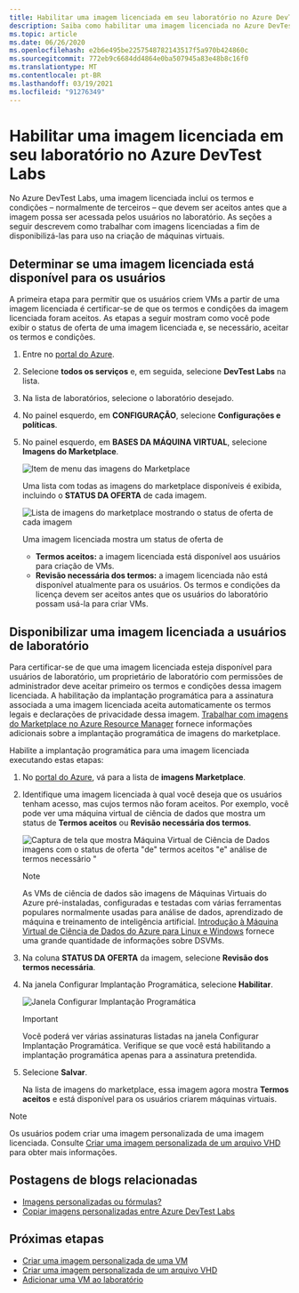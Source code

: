 ```yaml
---
title: Habilitar uma imagem licenciada em seu laboratório no Azure DevTest Labs | Microsoft Docs
description: Saiba como habilitar uma imagem licenciada no Azure DevTest Labs usando o Portal do Azure
ms.topic: article
ms.date: 06/26/2020
ms.openlocfilehash: e2b6e495be2257548782143517f5a970b424860c
ms.sourcegitcommit: 772eb9c6684dd4864e0ba507945a83e48b8c16f0
ms.translationtype: MT
ms.contentlocale: pt-BR
ms.lasthandoff: 03/19/2021
ms.locfileid: "91276349"
---
```

# <a name="enable-a-licensed-image-in-your-lab-in-azure-devtest-labs"></a>Habilitar uma imagem licenciada em seu laboratório no Azure DevTest Labs

No Azure DevTest Labs, uma imagem licenciada inclui os termos e condições – normalmente de terceiros – que devem ser aceitos antes que a imagem possa ser acessada pelos usuários no laboratório. As seções a seguir descrevem como trabalhar com imagens licenciadas a fim de disponibilizá-las para uso na criação de máquinas virtuais.

## <a name="determining-whether-a-licensed-image-is-available-to-users"></a>Determinar se uma imagem licenciada está disponível para os usuários
A primeira etapa para permitir que os usuários criem VMs a partir de uma imagem licenciada é certificar-se de que os termos e condições da imagem licenciada foram aceitos. As etapas a seguir mostram como você pode exibir o status de oferta de uma imagem licenciada e, se necessário, aceitar os termos e condições.

1. Entre no [portal do Azure](https://go.microsoft.com/fwlink/p/?LinkID=525040).

1. Selecione **todos os serviços** e, em seguida, selecione **DevTest Labs** na lista.

1. Na lista de laboratórios, selecione o laboratório desejado.  

1. No painel esquerdo, em **CONFIGURAÇÃO**, selecione **Configurações e políticas**.

1. No painel esquerdo, em **BASES DA MÁQUINA VIRTUAL**, selecione **Imagens do Marketplace**. 

    ![Item de menu das imagens do Marketplace](./media/devtest-lab-create-custom-image-from-licensed-image/devtest-lab-marketplace-images.png)

    Uma lista com todas as imagens do marketplace disponíveis é exibida, incluindo o **STATUS DA OFERTA** de cada imagem.

    ![Lista de imagens do marketplace mostrando o status de oferta de cada imagem](./media/devtest-lab-create-custom-image-from-licensed-image/devtest-lab-offer-status.png)

    Uma imagem licenciada mostra um status de oferta de 
    
    - **Termos aceitos:** a imagem licenciada está disponível aos usuários para criação de VMs. 
    - **Revisão necessária dos termos:** a imagem licenciada não está disponível atualmente para os usuários. Os termos e condições da licença devem ser aceitos antes que os usuários do laboratório possam usá-la para criar VMs. 

## <a name="making-a-licensed-image-available-to-lab-users"></a>Disponibilizar uma imagem licenciada a usuários de laboratório
Para certificar-se de que uma imagem licenciada esteja disponível para usuários de laboratório, um proprietário de laboratório com permissões de administrador deve aceitar primeiro os termos e condições dessa imagem licenciada. A habilitação da implantação programática para a assinatura associada a uma imagem licenciada aceita automaticamente os termos legais e declarações de privacidade dessa imagem. [Trabalhar com imagens do Marketplace no Azure Resource Manager](https://azure.microsoft.com/blog/working-with-marketplace-images-on-azure-resource-manager/) fornece informações adicionais sobre a implantação programática de imagens do marketplace.

Habilite a implantação programática para uma imagem licenciada executando estas etapas:

1. No [portal do Azure](https://go.microsoft.com/fwlink/p/?LinkID=525040), vá para a lista de **imagens Marketplace**.

1. Identifique uma imagem licenciada à qual você deseja que os usuários tenham acesso, mas cujos termos não foram aceitos. Por exemplo, você pode ver uma máquina virtual de ciência de dados que mostra um status de **Termos aceitos** ou **Revisão necessária dos termos**.

    ![Captura de tela que mostra Máquina Virtual de Ciência de Dados imagens com o status de oferta "de" termos aceitos "e" análise de termos necessário "](./media/devtest-lab-create-custom-image-from-licensed-image/devtest-lab-licensed-images.png)

   > [!NOTE]
   > As VMs de ciência de dados são imagens de Máquinas Virtuais do Azure pré-instaladas, configuradas e testadas com várias ferramentas populares normalmente usadas para análise de dados, aprendizado de máquina e treinamento de inteligência artificial. [Introdução à Máquina Virtual de Ciência de Dados do Azure para Linux e Windows](../machine-learning/data-science-virtual-machine/overview.md) fornece uma grande quantidade de informações sobre DSVMs.
   >
   >

1. Na coluna **STATUS DA OFERTA** da imagem, selecione **Revisão dos termos necessária**.

1. Na janela Configurar Implantação Programática, selecione **Habilitar**.

    ![Janela Configurar Implantação Programática](./media/devtest-lab-create-custom-image-from-licensed-image/devtest-lab-enable-programmatic-deployment.png)

   > [!IMPORTANT]
   > Você poderá ver várias assinaturas listadas na janela Configurar Implantação Programática. Verifique se que você está habilitando a implantação programática apenas para a assinatura pretendida.
   >
   >


1. Selecione **Salvar**. 

    Na lista de imagens do marketplace, essa imagem agora mostra **Termos aceitos** e está disponível para os usuários criarem máquinas virtuais.

> [!NOTE]
> Os usuários podem criar uma imagem personalizada de uma imagem licenciada. Consulte [Criar uma imagem personalizada de um arquivo VHD](devtest-lab-create-template.md) para obter mais informações.
>
>


## <a name="related-blog-posts"></a>Postagens de blogs relacionadas

- [Imagens personalizadas ou fórmulas?](./devtest-lab-faq.md#blog-post)
- [Copiar imagens personalizadas entre Azure DevTest Labs](https://www.visualstudiogeeks.com/blog/DevOps/How-To-Move-CustomImages-VHD-Between-AzureDevTestLabs#copying-custom-images-between-azure-devtest-labs)

## <a name="next-steps"></a>Próximas etapas

- [Criar uma imagem personalizada de uma VM](devtest-lab-create-custom-image-from-vm-using-portal.md)
- [Criar uma imagem personalizada de um arquivo VHD](devtest-lab-create-template.md)
- [Adicionar uma VM ao laboratório](devtest-lab-add-vm.md)
